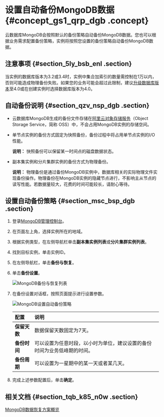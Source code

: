 # 设置自动备份MongoDB数据 {#concept_gs1_qrp_dgb .concept}

云数据库MongoDB会按照默认的备份策略自动备份MongoDB数据。您也可以根据业务需求配置备份策略，实例将按照您设置的备份策略自动备份MongoDB数据。

## 注意事项 {#section_5ly_bsb_enl .section}

当实例的数据库版本为3.2或3.4时，实例中集合加索引的数量需控制在1万以内，否则可能造成物理备份失败。如果您的业务可能会超过此限制，建议[升级数据库版本](cn.zh-CN/用户指南/实例管理/升级数据库版本.md#)至4.0或在创建实例时选择数据库版本为4.0。

## 自动备份说明 {#section_qzv_nsp_dgb .section}

-   云数据库MongoDB生成的备份文件存储在[阿里云对象存储服务](https://help.aliyun.com/document_detail/31817.html)（Object Storage Service，简称 OSS）中，不会占用MongoDB实例的存储空间。
-   单节点实例的备份方式固定为快照备份，备份过程中将占用单节点实例的I/O性能。

    **说明：** 快照备份可以保留某一时间点的磁盘数据状态。

-   副本集实例和分片集群实例的备份方式为物理备份。

    **说明：** 物理备份是通过备份MongoDB实例中，数据库相关的实际物理文件实现备份操作。物理备份在MongoDB实例的隐藏节点进行，不影响主从节点的读写性能。若数据量较大，花费的时间可能较长，请耐心等待。


## 设置自动备份策略 {#section_msc_bsp_dgb .section}

1.  登录[MongoDB管理控制台](https://mongodb.console.aliyun.com/#/mongodb/list)。
2.  在页面左上角，选择实例所在的地域。
3.  根据实例类型，在左侧导航栏单击**副本集实例列表**或**分片集群实例列表**。
4.  找到目标实例，单击实例ID。
5.  在左侧导航栏，单击**备份与恢复**。
6.  单击**备份设置**。

    ![MongoDB备份与恢复列表](http://static-aliyun-doc.oss-cn-hangzhou.aliyuncs.com/assets/img/6721/156879195537422_zh-CN.png)

7.  在备份设置对话框，按照页面提示进行设置参数。

    ![MongoDB设置自动备份策略](http://static-aliyun-doc.oss-cn-hangzhou.aliyuncs.com/assets/img/6721/156879195534383_zh-CN.png)

    |配置|说明|
    |:-|:-|
    |**保留天数**|数据保留天数固定为7天。|
    |**备份时间**|可以设置为任意时段，以小时为单位，建议设置的备份时间为业务低峰期的时间。|
    |**备份周期**|可以设置为一星期中的某一天或者某几天。|

8.  完成上述参数配置后，单击**确定**。

## 相关文档 {#section_tqb_k85_n0w .section}

[MongoDB数据恢复方案概览](cn.zh-CN/用户指南/数据恢复/MongoDB数据恢复方案概览.md#)

